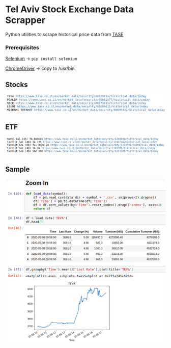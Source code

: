 # Tel Aviv Stock Exchange Data Scrapper
Python utilities to scrape historical price data from [TASE](https://www.tase.co.il/)

### Prerequisites

[Selenium](https://www.selenium.dev/) -> ``` pip install selenium ```

[ChromeDriver](https://chromedriver.chromium.org/) -> copy to /usr/bin

## Stocks

![Stocks](/Pics/Stocks.png)

## ETF

![ETF](/Pics/ETF.png)

## Sample

![Plot](/Pics/Plot.png)
